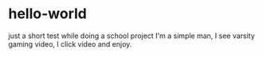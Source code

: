 # hello-world
just a short test while doing a school project
I'm a simple man, I see varsity gaming video, I click video and enjoy.
